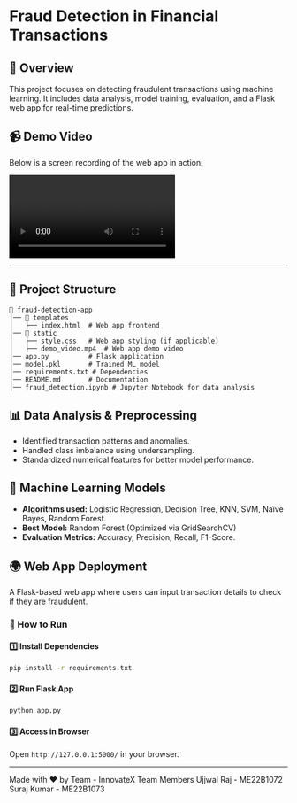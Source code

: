 # Fraud Detection in Financial Transactions

## 🚀 Overview
This project focuses on detecting fraudulent transactions using machine learning. It includes data analysis, model training, evaluation, and a Flask web app for real-time predictions.

## 📹 Demo Video
Below is a screen recording of the web app in action:

![Demo Video](static/demo_video1.mp4)


---

## 📂 Project Structure
```
📁 fraud-detection-app
│── 📂 templates
│   ├── index.html  # Web app frontend
│── 📂 static
│   ├── style.css   # Web app styling (if applicable)
│   ├── demo_video.mp4  # Web app demo video
│── app.py          # Flask application
│── model.pkl       # Trained ML model
│── requirements.txt # Dependencies
│── README.md       # Documentation
│── fraud_detection.ipynb # Jupyter Notebook for data analysis
```

## 📊 Data Analysis & Preprocessing
- Identified transaction patterns and anomalies.
- Handled class imbalance using undersampling.
- Standardized numerical features for better model performance.

## 🤖 Machine Learning Models
- **Algorithms used:** Logistic Regression, Decision Tree, KNN, SVM, Naïve Bayes, Random Forest.
- **Best Model:** Random Forest (Optimized via GridSearchCV)
- **Evaluation Metrics:** Accuracy, Precision, Recall, F1-Score.

## 🌍 Web App Deployment
A Flask-based web app where users can input transaction details to check if they are fraudulent.

### 🚀 How to Run
#### 1️⃣ Install Dependencies
```sh
pip install -r requirements.txt
```
#### 2️⃣ Run Flask App
```sh
python app.py
```
#### 3️⃣ Access in Browser
Open `http://127.0.0.1:5000/` in your browser.

---
Made with ❤️ by Team - InnovateX
Team Members
Ujjwal Raj - ME22B1072
Suraj Kumar - ME22B1073
